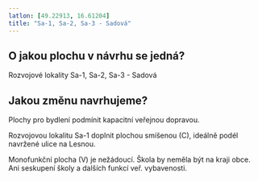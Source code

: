 ```yaml
---
latlon: [49.22913, 16.61204]
title: "Sa-1, Sa-2, Sa-3 - Sadová"
---
```


## O jakou plochu v návrhu se jedná?

Rozvojové lokality Sa-1, Sa-2, Sa-3 - Sadová

## Jakou změnu navrhujeme?

Plochy pro bydlení podmínit kapacitní veřejnou dopravou.

Rozvojovou lokalitu Sa-1 doplnit plochou smíšenou (C), ideálně podél navržené ulice na Lesnou.

Monofunkční plocha (V) je nežádoucí. Škola by neměla být na kraji obce. Ani seskupení školy a dalších funkcí veř. vybavenosti.
